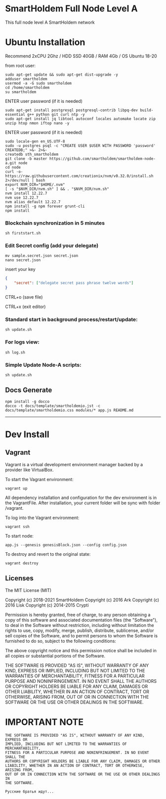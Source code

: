 # SmartHoldem Full Node Level A

This full node level A SmartHoldem network

# Ubuntu Installation

Recommend 2xCPU 2Ghz / HDD SSD 40GB / RAM 4Gb / OS Ubuntu 18-20


from root user:

```shell
sudo apt-get update && sudo apt-get dist-upgrade -y
adduser smartholdem
usermod -a -G sudo smartholdem
cd /home/smartholdem
su smartholdem
```

ENTER user password (if it is needed)

```shell
sudo apt-get install postgresql postgresql-contrib libpq-dev build-essential g++ python git curl ntp -y
sudo apt-get install jq libtool autoconf locales automake locate zip unzip htop nmon iftop nano -y
```

ENTER user password (if it is needed)

```shell
sudo locale-gen en_US.UTF-8
sudo -u postgres psql -c "CREATE USER $USER WITH PASSWORD 'password' CREATEDB;" >&- 2>&-
createdb sth_smartholdem
git clone -b master https://github.com/smartholdem/smartholdem-node-a.git node
cd node
curl -o- https://raw.githubusercontent.com/creationix/nvm/v0.32.0/install.sh 2>/dev/null | bash
export NVM_DIR="$HOME/.nvm"
[ -s "$NVM_DIR/nvm.sh" ] && . "$NVM_DIR/nvm.sh"
nvm install 12.22.7
nvm use 12.22.7
nvm alias default 12.22.7
npm install -g npm forever grunt-cli
npm install
```

### Blockchain synchronization in 5 minutes

```shell
sh firststart.sh
```


### Edit Secret config (add your delegate)

```shell
mv sample.secret.json secret.json
nano secret.json
```

insert your key

```json
{
    "secret": ["delegate secret pass phrase twelve words"]
}
```
  CTRL+o (save file)

  CTRL+x (exit editor)


### Standard start in background process/restart/update:

```shell
sh update.sh
```

### For logs view:

```shell
sh log.sh
```

### Simple Update Node-A scripts:
```shell
sh update.sh
```

## Docs Generate

```shell
npm install -g docco
docco -t docs/template/smartholdemio.jst -c docs/template/smartholdemio.css modules/* app.js README.md
```

---

# Dev Install

## Vagrant

Vagrant is a virtual development environment manager backed by a provider like VirtualBox.

To start the Vagrant environment:

```shell
vagrant up
```

All dependency installation and configuration for the dev environment is in the VagrantFile.
After installation, your current folder will be sync with folder /vagrant.

To log into the Vagrant environment:

```shell
vagrant ssh
```

To start node:

```shell
app.js --genesis genesisBlock.json --config config.json
```

To destroy and revert to the original state:

```shell
vagrant destroy
```

## Licenses

The MIT License (MIT)

Copyright (c) 2018-2021 SmartHoldem
Copyright (c) 2016 Ark
Copyright (c) 2016 Lisk
Copyright (c) 2014-2015 Crypti

Permission is hereby granted, free of charge, to any person obtaining a copy of this software and associated documentation files (the "Software"), to deal in the Software without restriction, including without limitation the rights to use, copy, modify, merge, publish, distribute, sublicense, and/or sell copies of the Software, and to permit persons to whom the Software is furnished to do so, subject to the following conditions:

The above copyright notice and this permission notice shall be included in all copies or substantial portions of the Software.

THE SOFTWARE IS PROVIDED "AS IS", WITHOUT WARRANTY OF ANY KIND, EXPRESS OR IMPLIED, INCLUDING BUT NOT LIMITED TO THE WARRANTIES OF MERCHANTABILITY, FITNESS FOR A PARTICULAR PURPOSE AND NONINFRINGEMENT. IN NO EVENT SHALL THE AUTHORS OR COPYRIGHT HOLDERS BE LIABLE FOR ANY CLAIM, DAMAGES OR OTHER LIABILITY, WHETHER IN AN ACTION OF CONTRACT, TORT OR OTHERWISE, ARISING FROM, OUT OF OR IN CONNECTION WITH THE SOFTWARE OR THE USE OR OTHER DEALINGS IN THE SOFTWARE.


# IMPORTANT NOTE

    THE SOFTWARE IS PROVIDED "AS IS", WITHOUT WARRANTY OF ANY KIND, EXPRESS OR
    IMPLIED, INCLUDING BUT NOT LIMITED TO THE WARRANTIES OF MERCHANTABILITY,
    FITNESS FOR A PARTICULAR PURPOSE AND NONINFRINGEMENT. IN NO EVENT SHALL THE
    AUTHORS OR COPYRIGHT HOLDERS BE LIABLE FOR ANY CLAIM, DAMAGES OR OTHER
    LIABILITY, WHETHER IN AN ACTION OF CONTRACT, TORT OR OTHERWISE, ARISING FROM,
    OUT OF OR IN CONNECTION WITH THE SOFTWARE OR THE USE OR OTHER DEALINGS IN
    THE SOFTWARE.

    Русские братья идут...
